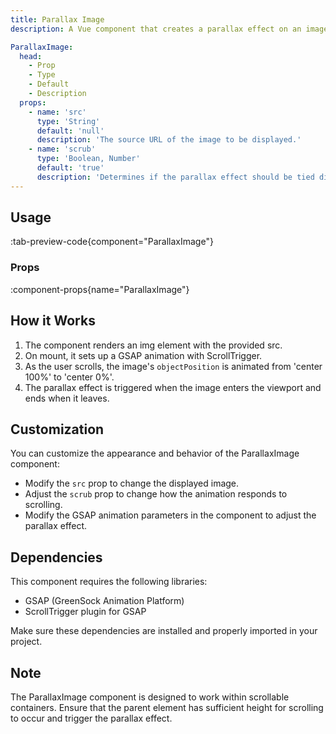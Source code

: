 ```yaml
---
title: Parallax Image
description: A Vue component that creates a parallax effect on an image as the user scrolls.

ParallaxImage:
  head:
    - Prop
    - Type
    - Default
    - Description
  props:
    - name: 'src'
      type: 'String'
      default: 'null'
      description: 'The source URL of the image to be displayed.'
    - name: 'scrub'
      type: 'Boolean, Number'
      default: 'true'
      description: 'Determines if the parallax effect should be tied directly to scroll position.'
---
```


## Usage

:tab-preview-code{component="ParallaxImage"}

### Props

:component-props{name="ParallaxImage"}

## How it Works

1. The component renders an img element with the provided src.
2. On mount, it sets up a GSAP animation with ScrollTrigger.
3. As the user scrolls, the image's `objectPosition` is animated from 'center 100%' to 'center 0%'.
4. The parallax effect is triggered when the image enters the viewport and ends when it leaves.

## Customization

You can customize the appearance and behavior of the ParallaxImage component:

- Modify the `src` prop to change the displayed image.
- Adjust the `scrub` prop to change how the animation responds to scrolling.
- Modify the GSAP animation parameters in the component to adjust the parallax effect.

## Dependencies

This component requires the following libraries:

- GSAP (GreenSock Animation Platform)
- ScrollTrigger plugin for GSAP

Make sure these dependencies are installed and properly imported in your project.

## Note

The ParallaxImage component is designed to work within scrollable containers. Ensure that the parent element has sufficient height for scrolling to occur and trigger the parallax effect.
